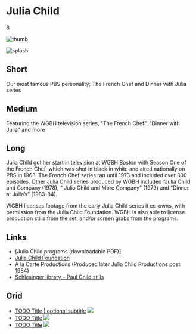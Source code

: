 # Julia Child

8

![thumb](https://s3.amazonaws.com/wgbhstocksales.org/content/collections/julia_child/julia-thumb_348x196.png)

![splash](https://s3.amazonaws.com/wgbhstocksales.org/content/collections/julia_child/julia_collection_main_770x433.png)

## Short

Our most famous PBS personality;
The French Chef and Dinner with Julia series

## Medium

Featuring the WGBH television series, "The French Chef", "Dinner with Julia" and more

## Long

Julia Child got her start in television at WGBH Boston with Season One of the 
French Chef, which was shot in black in white and aired nationally on PBS in 1963.  The 
French Chef series ran until 1973 and included over 300 episodes.
Other Julia Child series produced by WGBH included “Julia Child and Company (1978), 
“ Julia Child and More Company” (1979)  and “Dinner at Julia’s” (1983-84).
  
WGBH licenses footage from the early Julia Child series it co-owns, with permission 
from the Julia Child Foundation.    WGBH is also able to license production stills 
from the set, and/or screen grabs from the programs.   

## Links

- [Julia Child programs (downloadable PDF)]
- [Julia Child Foundation](http://www.juliachildfoundation.org)
- A la Carte Productions (Produced later Julia Child Productions post 1984)
- [Schlesinger library – Paul Child stills](http://tinyurl.com/9lv329u)

## Grid

- [TODO Title | optional subtitle](/TODO) ![](http://placehold.it/348x196)
- [TODO Title](/TODO) ![](http://placehold.it/348x196)
- [TODO Title](/TODO) ![](http://placehold.it/348x196)
